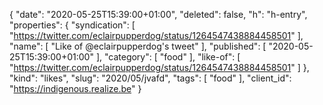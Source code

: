 {
  "date": "2020-05-25T15:39:00+01:00",
  "deleted": false,
  "h": "h-entry",
  "properties": {
    "syndication": [
      "https://twitter.com/eclairpupperdog/status/1264547438884458501"
    ],
    "name": [
      "Like of @eclairpupperdog's tweet"
    ],
    "published": [
      "2020-05-25T15:39:00+01:00"
    ],
    "category": [
      "food"
    ],
    "like-of": [
      "https://twitter.com/eclairpupperdog/status/1264547438884458501"
    ]
  },
  "kind": "likes",
  "slug": "2020/05/jvafd",
  "tags": [
    "food"
  ],
  "client_id": "https://indigenous.realize.be"
}
